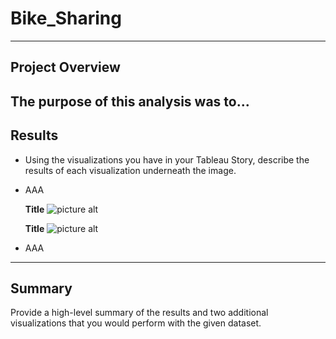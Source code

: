 # **Bike_Sharing**
---
## Project Overview
The purpose of this analysis was to...
---
## Results
- Using the visualizations you have in your Tableau Story, describe the results of each visualization underneath the image. 
- AAA
    
    **Title**
    ![picture alt](link)
    
    **Title**
    ![picture alt](link)

- AAA
---
## Summary
Provide a high-level summary of the results and two additional visualizations that you would perform with the given dataset.
